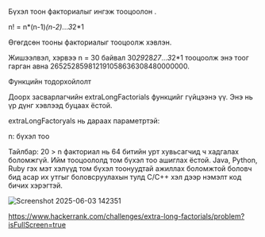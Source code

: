 Бүхэл тоон факториалыг ингэж тооцоолон .

n! = n*(n-1)*(n-2)*...*3*2*1

Өгөгдсөн тооны факториалыг тооцоолж хэвлэн.

Жишээлвэл, хэрвээ n = 30  байвал 30*29*28*27*...*3*2*1 тооцоолж энэ тоог гарган авна 265252859812191058636308480000000.

Функцийн тодорхойлолт 

Доорх засварлагчийн extraLongFactorials функцийг гүйцээнэ үү. Энэ нь үр дүнг хэвлээд буцаах ёстой.

extraLongFactoryals нь дараах параметртэй:

n: бүхэл тоо

Тайлбар: 20 > n факториал нь 64 битийн урт хувьсагчид ч хадгалах боломжгүй. 
Ийм тооцоололд том бүхэл тоо ашиглах ёстой. Java, Python, Ruby гэх мэт хэлүүд том бүхэл 
тоонуудтай ажиллах боломжтой боловч бид асар их утгыг боловсруулахын тулд C/C++ хэл дээр нэмэлт код бичих хэрэгтэй.



![Screenshot 2025-06-03 142351](https://github.com/user-attachments/assets/80ee2b59-0267-4d80-bd68-7e28512959f7)

https://www.hackerrank.com/challenges/extra-long-factorials/problem?isFullScreen=true
